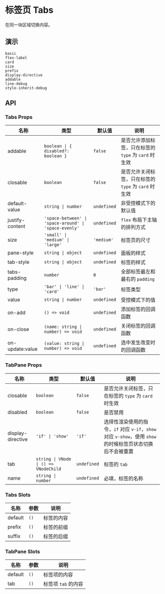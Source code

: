 # 标签页 Tabs

在同一块区域切换内容。

## 演示

```demo
basic
flex-label
card
size
prefix
display-directive
addable
line-debug
style-inherit-debug
```

## API

### Tabs Props

| 名称 | 类型 | 默认值 | 说明 |
| --- | --- | --- | --- |
| addable | `boolean \| { disabled?: boolean }` | `false` | 是否允许添加标签，只在标签的 `type` 为 `card` 时生效 |
| closable | `boolean` | `false` | 是否允许关闭标签，只在标签的 `type` 为 `card` 时生效 |
| default-value | `string \| number` | `undefined` | 非受控模式下的默认值 |
| justify-content | `'space-between' \| 'space-around' \| 'space-evenly'` | `undefined` | `flex` 布局下主轴的排列方式 |
| size | `'small' \| 'medium' \| 'large'` | `'medium'` | 标签页的尺寸 |
| pane-style | `string \| object` | `undefined` | 面板的样式 |
| tab-style | `string \| object` | `undefined` | 标签的样式 |
| tabs-padding | `number` | `0` | 全部标签最左和最右的 `padding` |
| type | `'bar' \| 'line' \| 'card'` | `'bar'` | 标签类型 |
| value | `string \| number` | `undefined` | 受控模式下的值 |
| on-add | `() => void` | `undefined` | 添加标签的回调函数 |
| on-close | `(name: string \| number) => void` | `undefined` | 关闭标签的回调函数 |
| on-update:value | `(value: string \| number) => void` | `undefined` | 选中发生改变时的回调函数 |

### TabPane Props

| 名称 | 类型 | 默认值 | 说明 |
| --- | --- | --- | --- |
| closable | `boolean` | `false` | 是否允许关闭标签，只在标签的 `type` 为 `card` 时生效 |
| disabled | `boolean` | `false` | 是否禁用 |
| display-directive | `'if' \| 'show'` | `'if'` | 选择性渲染使用的指令，`if` 对应 `v-if`，`show` 对应 `v-show`，使用 `show` 的时候标签页状态切换后不会被重置 |
| tab | `string \| VNode \| () => VNodeChild` | `undefined` | 标签的 `tab` |
| name | `string \| number` | `undefined` | 必填，标签的名称 |

### Tabs Slots

| 名称    | 参数 | 说明       |
| ------- | ---- | ---------- |
| default | `()` | 标签的内容 |
| prefix  | `()` | 标签的前缀 |
| suffix  | `()` | 标签的后缀 |

### TabPane Slots

| 名称    | 参数 | 说明                |
| ------- | ---- | ------------------- |
| default | `()` | 标签项的内容        |
| tab     | `()` | 标签项 `tab` 的内容 |
